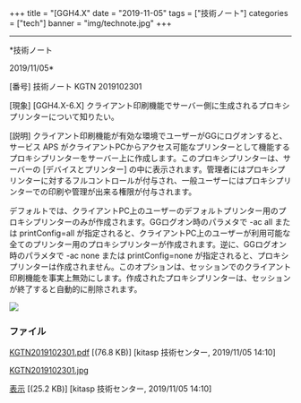 ﻿+++
title = "[GGH4.X"
date = "2019-11-05"
tags = ["技術ノート"]
categories = ["tech"]
banner = "img/technote.jpg"
+++

-----------------------------------------------------------------------------------------------------------------------------

*技術ノート

2019/11/05*


[番号]
技術ノート KGTN 2019102301

[現象]
[GGH4.X-6.X]
クライアント印刷機能でサーバー側に生成されるプロキシプリンターについて知りたい。

[説明]
クライアント印刷機能が有効な環境でユーザーがGGにログオンすると、サービス
APS
がクライアントPCからアクセス可能なプリンターとして機能するプロキシプリンターをサーバー上に作成します。このプロキシプリンターは、サーバーの
[デバイスとプリンター]
の中に表示されます。管理者にはプロキシプリンターに対するフルコントロールが付与され、一般ユーザーにはプロキシプリンターでの印刷や管理が出来る権限が付与されます。

デフォルトでは、クライアントPC上のユーザーのデフォルトプリンター用のプロキシプリンターのみが作成されます。GGログオン時のパラメタで
-ac all または printConfig=all
が指定されると、クライアントPC上のユーザーが利用可能な全てのプリンター用のプロキシプリンターが作成されます。逆に、GGログオン時のパラメタで
-ac none または printConfig=none
が指定されると、プロキシプリンターは作成されません。このオプションは、セッションでのクライアント印刷機能を事実上無効にします。作成されたプロキシプリンターは、セッションが終了すると自動的に削除されます。

![](http://techreport.kitasp.net/attachments/download/4407/KGTN2019102301.jpg)


### ファイル

 
 


[KGTN2019102301.pdf](http://techreport.kitasp.net/attachments/download/4406/KGTN2019102301.pdf)
 [(76.8 KB)] [kitasp 技術センター, 2019/11/05
14:10]

[KGTN2019102301.jpg](http://techreport.kitasp.net/attachments/download/4407/KGTN2019102301.jpg)

[表示](http://techreport.kitasp.net/attachments/4407/KGTN2019102301.jpg "表示")
 [(25.2 KB)] [kitasp 技術センター, 2019/11/05
14:10]


 


 

